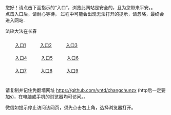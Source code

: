 您好！请点击下面指示的“入口”，浏览此网站是安全的，且为您带来平安。。 <br/>
点击入口后，请耐心等待， 过程中可能会出现无法打开的提示，请忽略，最终会进入网站. </br>

法轮大法在长春<br/>
<div style="padding:10px"><a style="margin:20px" target="_blank" href="https://d18ubuz3wuvhht.cloudfront.net/2Qpsp?mrrjwj" id="ccLink1" rel="nofollow">入口1</a> <a target="_blank" style="margin:20px" href="https://dn98odp2n4xyg.cloudfront.net/2Qpsp?niipoj" id="ccLink2" rel="nofollow">入口2</a> <a style="margin:20px" target="_blank" href="https://d15rnb3wdf8o1y.cloudfront.net/2Qpsp?tcxniipq" id="ccLink3" rel="nofollow">入口3</a></div>

<div style="padding:10px" ><a style="margin:20px" target="_blank" href="https://d18ubuz3wuvhht.cloudfront.net/2Qpsp?mrrjwj" id="ccLink4" rel="nofollow">入口4</a> <a style="margin:20px" href="https://dn98odp2n4xyg.cloudfront.net/2Qpsp?niipoj" target="_blank" id="ccLink5" rel="nofollow">入口5</a> <a style="margin:20px" href="https://d15rnb3wdf8o1y.cloudfront.net/2Qpsp?tcxniipq" target="_blank" id="ccLink6" rel="nofollow">入口6</a></div>

<div style="padding:10px"><a style="margin:20px" target="_blank" href="https://d18ubuz3wuvhht.cloudfront.net/2Qpsp?mrrjwj" id="ccLink7" rel="nofollow">入口7</a> <a style="margin:20px" href="https://dn98odp2n4xyg.cloudfront.net/2Qpsp?niipoj" target="_blank" id="ccLink8" rel="nofollow">入口8</a> <a style="margin:20px" target="_blank" href="https://d15rnb3wdf8o1y.cloudfront.net/2Qpsp?tcxniipq" id="ccLink9" rel="nofollow">入口9</a></div>

<br/>



请复制并记住免翻墙网址 https://github.com/yntd/changchunzx (http后一定要加s)，在电脑或手机的浏览器均可访问。。<br/>

微信如提示停止访问该网页，须先点击右上角，选择浏览器打开。
